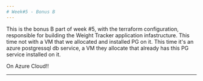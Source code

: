 ```yaml
---
# Week#5 - Bonus B
---
```

This is the bonus B part of week #5, with the terraform configuration, responsible for building the Weight Tracker application infastructure.
This time not with a VM that we allocated and installed PG on it.
This time it's an azure postgressql db service, a VM they allocate that already has this PG service installed on it.

On Azure Cloud!!

---
